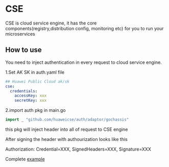 # CSE
CSE is cloud service engine, it has the core components(registry,distribution config, monitoring etc) for you to run your microservices 

## How to use 
You need to inject authentication in every request to cloud service engine.

1.Set AK SK in auth.yaml file 

```yaml
## Huawei Public Cloud ak/sk
cse:
  credentials:
    accessKey: xxx
    secretKey: xxx
```

2.import auth pkg in main.go

```go
import _ "github.com/huaweicse/auth/adaptor/gochassis"

```
this pkg will inject header into all of request to CSE engine 

After signing the header with authourization looks like this

Authorization: Credential=XXX, SignedHeaders=XXX, Signature=XXX

Complete [example](https://github.com/go-chassis/go-chassis-examples/tree/master/huaweicse)
